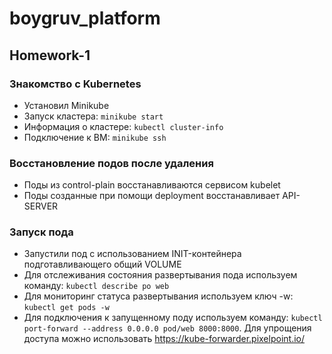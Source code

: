 # boygruv_platform
## Homework-1
### Знакомство с Kubernetes
- Установил Minikube
- Запуск кластера: `minikube start`
- Информация о кластере: `kubectl cluster-info`
- Подключение к ВМ: `minikube ssh`
### Восстановление подов после удаления
- Поды из control-plain восстанавливаются сервисом kubelet
- Поды созданные при помощи deployment восстанавливает API-SERVER

### Запуск пода
- Запустили под с использованием INIT-контейнера подготавливающего общий VOLUME
- Для отслеживания состояния развертывания пода используем команду: `kubectl describe po web`
- Для мониторинг статуса развертывания используем ключ -w: `kubectl get pods -w`
- Для подключения к запущенному поду используем команду: `kubectl port-forward --address 0.0.0.0 pod/web 8000:8000`. Для упрощения доступа можно использовать https://kube-forwarder.pixelpoint.io/
